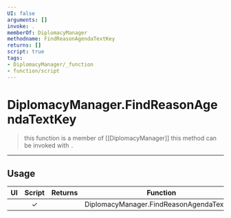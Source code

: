 ```yaml
---
UI: false
arguments: []
invoke: .
memberOf: DiplomacyManager
methodname: FindReasonAgendaTextKey
returns: []
script: true
tags:
- DiplomacyManager/_function
- function/script
---
```

# DiplomacyManager.FindReasonAgendaTextKey
> this function is a member of [[DiplomacyManager]]
> this method can be invoked with `.`
-----
## Usage
|  UI | Script | Returns | Function | Arguments |
|:---:|:------:|-------:|:--------:|:---------|
| |✓||DiplomacyManager.FindReasonAgendaTextKey||
